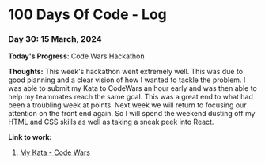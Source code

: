 # 100 Days Of Code - Log

### Day 30: 15 March, 2024 

**Today's Progress**: Code Wars Hackathon

**Thoughts:** This week's hackathon went extremely well. This was due to good planning and a clear vision of how I wanted to tackle the problem. I was able to submit my Kata to CodeWars an hour early and was then able to help my teammates reach the same goal. This was a great end to what had been a troubling week at points. Next week we will return to focusing our attention on the front end again. So I will spend the weekend dusting off my HTML and CSS skills as well as taking a sneak peek into React.

**Link to work:** 
1. [My Kata - Code Wars](https://www.codewars.com/kata/65f4344050b10466f9b716c1/javascript)